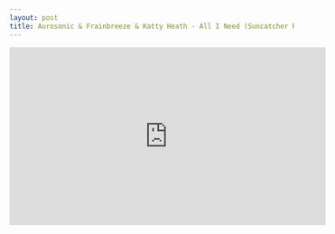 ```yaml
---
layout: post
title: Aurosonic & Frainbreeze & Katty Heath - All I Need (Suncatcher Remix)
---
```

<iframe width="560" height="315" src="https://www.youtube.com/embed/qdZvO01l9VY" frameborder="0" allowfullscreen></iframe>
